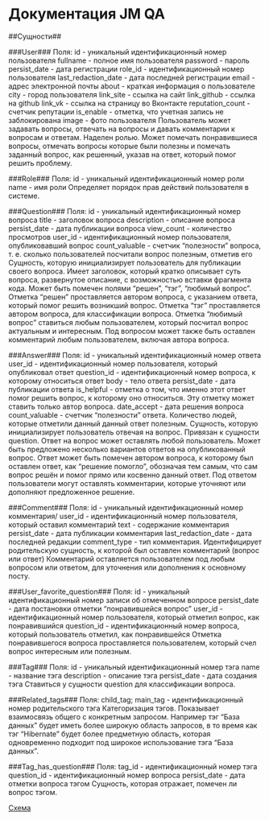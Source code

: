 # Документация JM QA

##Сущности##

###User###
        Поля:
            id - уникальный идентификационный номер пользователя
            fullname - полное имя пользователя
            password - пароль
            persist_date - дата регистрации
            role_id - идентификационный номер пользователя
            last_redaction_date - дата последней регистрации
            email - адрес электронной почты
            about - краткая информация о пользователе
            city - город пользователя
            link_site - ссылка на сайт
            link_github - ссылка на github
            link_vk - ссылка на страницу во Вконтакте
            reputation_count - счетчик репутации
            is_enable - отметка, что учетная запись не заблокирована
            image - фото пользователя
    Пользователь может задавать вопросы, отвечать на вопросы и давать комментарии к вопросам и ответам. Наделен ролью.
    Может помечать понравившиеся вопросы, отмечать вопросы которые были полезны и помечать заданный вопрос, как
    решенный, указав на ответ, который помог решить проблему.

###Role###
        Поля:
            id - уникальный идентификационный номер роли
            name - имя роли
    Определяет порядок прав действий пользователя в системе.

###Question###
        Поля:
            id - уникальный идентификационный номер вопроса
            title - заголовок вопроса
            description - описание вопроса
            persist_date - дата публикации вопроса
            view_count - количество просмотров
            user_id - идентификационный номер пользователя, опубликовавший вопрос
            count_valuable - счетчик “полезности” вопроса, т. е. сколько пользователей посчитали вопрос полезным,
            отметив его
    Сущность, которую инициализирует пользователь для публикации своего вопроса. Имеет заголовок, который кратко
    описывает суть вопроса, развернутое описание, с возможностью вставки фрагмента кода. Может быть помечен полями
    “решен”, “тэг”, “любимый вопрос”. Отметка “решен” проставляется автором вопроса, с указанием ответа, который помог
    решить возникший вопрос. Отметка “тэг” проставляется автором вопроса, для классификации вопроса. Отметка “любимый
    вопрос” ставиться любым пользователем, который посчитал вопрос актуальным и интересным. Под вопросом может также
    быть оставлен комментарий любым пользователем, включая автора вопроса.

###Answer###
        Поля:
            id - уникальный идентификационный номер ответа
            user_id - идентификационный номер пользователя, который опубликовал ответ
            question_id - идентификационный номер вопроса, к которому относиться ответ
            body - тело ответа
            persist_date - дата публикации ответа
            is_helpful - отметка о том, что именно этот ответ помог решить вопрос, к которому оно относиться. Эту
            отметку может ставить только автор вопроса.
            date_accept - дата решения вопроса
            count_valuable - счетчик “полезности” ответа. Количество людей, которые отметили данный данный ответ
            полезным.
    Сущность, которую инициализирует пользователь отвечая на вопрос. Привязан к сущности question. Ответ на вопрос
    может оставлять любой пользователь. Может быть предложено несколько вариантов ответов на опубликованный вопрос.
    Ответ может быть помечен автором вопроса, к которому был оставлен ответ, как “решение помогло”, обозначая тем самым,
    что сам вопрос решён и помог прямо или косвенно данный ответ. Под ответом пользователи могут оставлять комментарии,
    которые уточняют или дополняют предложенное решение.

###Comment###
        Поля:
            id - уникальный идентификационный номер комментария/
            user_id - идентификационный номер пользователя, который оставил комментарий
            text - содержание комментария
            persist_date - дата публикации комментария
            last_redaction_date - дата последней редакции
            comment_type - тип комментария. Идентифицирует родительскую сущность, к которой был оставлен комментарий
            (вопрос или ответ)
    Комментарий оставляется пользователем под любым вопросом или ответом, для уточнения или дополнения к основному посту.

###User_favorite_question###
        Поля:
            id - уникальный идентификационный номер записи об отмеченном вопросе
            persist_date - дата постановки отметки “понравившейся вопрос”
            user_id - идентификационный номер пользователя, который отметил вопрос, как понравившийся
            question_id - идентификационный номер вопроса, который пользователь отметил, как понравившейся
    Отметка понравившегося вопроса проставляется пользователем, который счел вопрос интересным или полезным.

###Tag###
        Поля:
            id - уникальный идентификационный номер тэга
            name - название тэга
            description - описание тэга
            persist_date - дата создания тэга
    Ставиться у сущности question для классификации вопроса.

###Related_tags###
        Поля:
            child_tag;
            main_tag - идентификационный номер родительского тэга
    Категоризация тэгов. Показывает взаимосвязь общего с конкретным запросом. Например тэг “База данных” будет иметь
    более широкую область запросов, в то время как тэг “Hibernate” будет более предметную область, которая одновременно
    подходит под широкое использование тэга “База данных”.

###Tag_has_question###
        Поля:
            tag_id - идентификационный номер тэга
            question_id - идентификационный номер вопроса
            persist_date - дата отметки вопроса тэгом
    Сущность, которая отражает, помечен ли вопрос тэгом.

[Схема](https://dbdiagram.io/d/5ea77c8839d18f5553fe515d)
